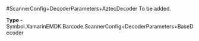 #ScannerConfig+DecoderParameters+AztecDecoder
To be added.

**Type** - Symbol.XamarinEMDK.Barcode.ScannerConfig+DecoderParameters+BaseDecoder



